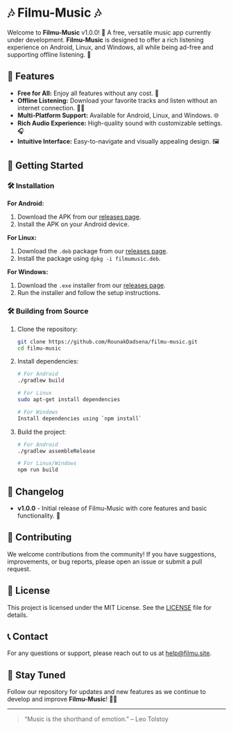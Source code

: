 # 🎶 **Filmu-Music** 🎶

Welcome to **Filmu-Music** v1.0.0! 🎉 A free, versatile music app currently under development. **Filmu-Music** is designed to offer a rich listening experience on Android, Linux, and Windows, all while being ad-free and supporting offline listening. 🚀

## 🌟 **Features**

- **Free for All:** Enjoy all features without any cost. 💸
- **Offline Listening:** Download your favorite tracks and listen without an internet connection. 📶🚫
- **Multi-Platform Support:** Available for Android, Linux, and Windows. 🌐
- **Rich Audio Experience:** High-quality sound with customizable settings. 🎧
- **Intuitive Interface:** Easy-to-navigate and visually appealing design. 🖼️

## 🚀 **Getting Started**

### 🛠️ **Installation**

**For Android:**
1. Download the APK from our [releases page](https://github.com/RounakDadsena/filmu-music/releases).
2. Install the APK on your Android device.

**For Linux:**
1. Download the `.deb` package from our [releases page](https://github.com/RounakDadsena/filmu-music/releases).
2. Install the package using `dpkg -i filmumusic.deb`.

**For Windows:**
1. Download the `.exe` installer from our [releases page](https://github.com/RounakDadsena/filmu-music/releases).
2. Run the installer and follow the setup instructions.

### 🛠️ **Building from Source**

1. Clone the repository:
    ```bash
    git clone https://github.com/RounakDadsena/filmu-music.git
    cd filmu-music
    ```

2. Install dependencies:
    ```bash
    # For Android
    ./gradlew build

    # For Linux
    sudo apt-get install dependencies

    # For Windows
    Install dependencies using `npm install`
    ```

3. Build the project:
    ```bash
    # For Android
    ./gradlew assembleRelease

    # For Linux/Windows
    npm run build
    ```

## 📜 **Changelog**

- **v1.0.0** - Initial release of Filmu-Music with core features and basic functionality. 🚀

## 🤝 **Contributing**

We welcome contributions from the community! If you have suggestions, improvements, or bug reports, please open an issue or submit a pull request. 

## 📝 **License**

This project is licensed under the MIT License. See the [LICENSE](LICENSE) file for details.

## 📞 **Contact**

For any questions or support, please reach out to us at [help@filmu.site](mailto:help@filmu.site). 

## 🌟 **Stay Tuned**

Follow our repository for updates and new features as we continue to develop and improve **Filmu-Music**! 🎵✨

---

> “Music is the shorthand of emotion.” – Leo Tolstoy
